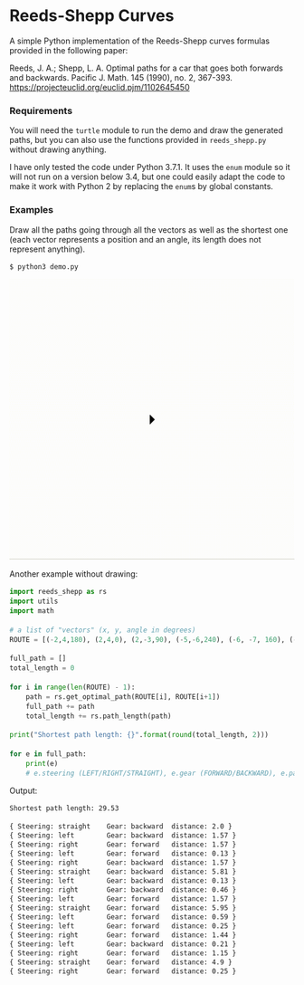 # Reeds-Shepp Curves

A simple Python implementation of the Reeds-Shepp curves formulas provided in the following paper:

Reeds, J. A.; Shepp, L. A. Optimal paths for a car that goes both forwards and backwards. Pacific J. Math. 145 (1990), no. 2, 367-393.
https://projecteuclid.org/euclid.pjm/1102645450

### Requirements

You will need the `turtle` module to run the demo and draw the generated paths, but you can also use the functions provided in `reeds_shepp.py` without drawing anything.

I have only tested the code under Python 3.7.1. It uses the `enum` module so it will not run on a version below 3.4, but one could easily adapt the code to make it work with Python 2 by replacing the `enum`s by global constants.

### Examples

Draw all the paths going through all the vectors as well as the shortest one (each vector represents a position and an angle, its length does not represent anything).

```
$ python3 demo.py
```

![Reeds-Shepp curves implementation example](demo.gif)

Another example without drawing:

```python
import reeds_shepp as rs
import utils
import math

# a list of "vectors" (x, y, angle in degrees)
ROUTE = [(-2,4,180), (2,4,0), (2,-3,90), (-5,-6,240), (-6, -7, 160), (-7,-1,80)]

full_path = []
total_length = 0

for i in range(len(ROUTE) - 1):
    path = rs.get_optimal_path(ROUTE[i], ROUTE[i+1])
    full_path += path
    total_length += rs.path_length(path)

print("Shortest path length: {}".format(round(total_length, 2)))

for e in full_path:
    print(e) 
    # e.steering (LEFT/RIGHT/STRAIGHT), e.gear (FORWARD/BACKWARD), e.param (distance)
```

Output:

```
Shortest path length: 29.53

{ Steering: straight    Gear: backward  distance: 2.0 }
{ Steering: left        Gear: backward  distance: 1.57 }
{ Steering: right       Gear: forward   distance: 1.57 }
{ Steering: left        Gear: forward   distance: 0.13 }
{ Steering: right       Gear: backward  distance: 1.57 }
{ Steering: straight    Gear: backward  distance: 5.81 }
{ Steering: left        Gear: backward  distance: 0.13 }
{ Steering: right       Gear: backward  distance: 0.46 }
{ Steering: left        Gear: forward   distance: 1.57 }
{ Steering: straight    Gear: forward   distance: 5.95 }
{ Steering: left        Gear: forward   distance: 0.59 }
{ Steering: left        Gear: forward   distance: 0.25 }
{ Steering: right       Gear: forward   distance: 1.44 }
{ Steering: left        Gear: backward  distance: 0.21 }
{ Steering: right       Gear: forward   distance: 1.15 }
{ Steering: straight    Gear: forward   distance: 4.9 }
{ Steering: right       Gear: forward   distance: 0.25 }
```
